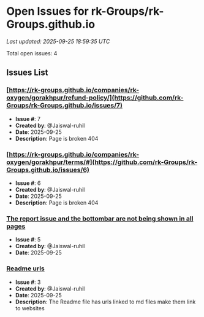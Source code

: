 # Open Issues for rk-Groups/rk-Groups.github.io

*Last updated: 2025-09-25 18:59:35 UTC*

Total open issues: 4

## Issues List

### [https://rk-groups.github.io/companies/rk-oxygen/gorakhpur/refund-policy/](https://github.com/rk-Groups/rk-Groups.github.io/issues/7)
- **Issue #**: 7
- **Created by**: @Jaiswal-ruhil
- **Date**: 2025-09-25
- **Description**: Page is broken 404

### [https://rk-groups.github.io/companies/rk-oxygen/gorakhpur/terms/#](https://github.com/rk-Groups/rk-Groups.github.io/issues/6)
- **Issue #**: 6
- **Created by**: @Jaiswal-ruhil
- **Date**: 2025-09-25
- **Description**: Page is broken 404

### [The report issue and the bottombar are not being shown in all pages](https://github.com/rk-Groups/rk-Groups.github.io/issues/5)
- **Issue #**: 5
- **Created by**: @Jaiswal-ruhil
- **Date**: 2025-09-25

### [Readme urls](https://github.com/rk-Groups/rk-Groups.github.io/issues/3)
- **Issue #**: 3
- **Created by**: @Jaiswal-ruhil
- **Date**: 2025-09-25
- **Description**: The Readme file has urls linked to md files make them link to websites

